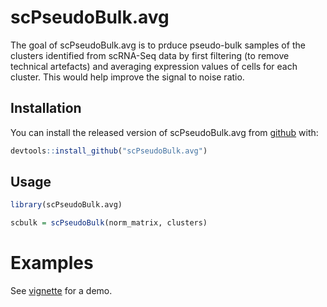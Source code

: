 
# scPseudoBulk.avg

<!-- badges: start -->
<!-- badges: end -->

The goal of scPseudoBulk.avg is to prduce pseudo-bulk samples of the clusters identified from scRNA-Seq data
by first filtering (to remove technical artefacts) and averaging expression values of cells for each cluster. 
This would help improve the signal to noise ratio.

## Installation

You can install the released version of scPseudoBulk.avg from [github](https://github.com/anirudhpatir) with:

``` r
devtools::install_github("scPseudoBulk.avg")
```

## Usage

``` r
library(scPseudoBulk.avg)

scbulk = scPseudoBulk(norm_matrix, clusters)

```

# Examples

See [vignette]() for a demo.

